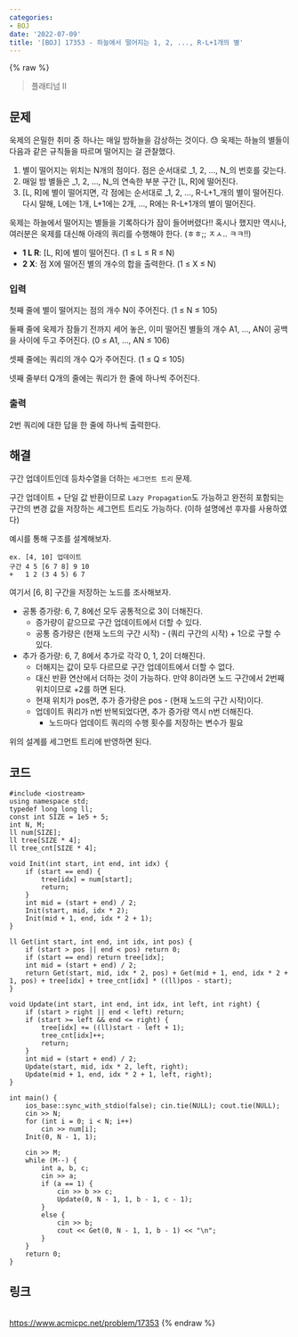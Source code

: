 ```yaml
---
categories:
- BOJ
date: '2022-07-09'
title: '[BOJ] 17353 - 하늘에서 떨어지는 1, 2, ..., R-L+1개의 별'
---
```


{% raw %}
> 플래티넘 II<br>

## 문제
욱제의 은밀한 취미 중 하나는 매일 밤하늘을 감상하는 것이다. 😓 욱제는 하늘의 별들이 다음과 같은 규칙들을 따르며 떨어지는 걸 관찰했다.

1.  별이 떨어지는 위치는 N개의 점이다. 점은 순서대로 _1, 2, ..., N_의 번호를 갖는다.
2.  매일 밤 별들은  _1, 2, ..., N_의 연속한 부분 구간 [L, R]에 떨어진다.
3.  [L, R]에 별이 떨어지면, 각 점에는 순서대로  _1, 2, ..., R-L+1_개의 별이 떨어진다. 다시 말해, L에는 1개, L+1에는 2개, ..., R에는 R-L+1개의 별이 떨어진다.

욱제는 하늘에서 떨어지는 별들을 기록하다가 잠이 들어버렸다!! 혹시나 했지만 역시나, 여러분은 욱제를 대신해 아래의 쿼리를 수행해야 한다. (ㅎㅎ;; ㅈㅅ.. ㅋㅋ!!)

-   **1 L R**: [L, R]에 별이 떨어진다. (1 ≤ L ≤ R ≤ N)
-   **2 X**: 점 X에 떨어진 별의 개수의 합을 출력한다. (1 ≤ X ≤ N)

### 입력
첫째 줄에 별이 떨어지는 점의 개수 N이 주어진다. (1 ≤ N ≤ 105)

둘째 줄에 욱제가 잠들기 전까지 세어 놓은, 이미 떨어진 별들의 개수 A1, ..., AN이 공백을 사이에 두고 주어진다. (0 ≤ A1, ..., AN ≤ 106)

셋째 줄에는 쿼리의 개수 Q가 주어진다. (1 ≤ Q ≤ 105)

넷째 줄부터 Q개의 줄에는 쿼리가 한 줄에 하나씩 주어진다.

### 출력
2번 쿼리에 대한 답을 한 줄에 하나씩 출력한다.

## 해결
구간 업데이트인데 등차수열을 더하는 `세그먼트 트리` 문제.

구간 업데이트 + 단일 값 반환이므로 `Lazy Propagation`도 가능하고 완전히 포함되는 구간의 변경 값을 저장하는 세그먼트 트리도 가능하다. (이하 설명에선 후자를 사용하였다)

예시를 통해 구조를 설계해보자.
```
ex. [4, 10] 업데이트
구간 4 5 [6 7 8] 9 10
+   1 2 (3 4 5) 6 7
```
여기서 [6, 8] 구간을 저장하는 노드를 조사해보자.
- 공통 증가량: 6, 7, 8에선 모두 공통적으로 3이 더해진다.
	- 증가량이 같으므로 구간 업데이트에서 더할 수 있다.
	- 공통 증가량은 (현재 노드의 구간 시작) - (쿼리 구간의 시작) + 1으로 구할 수 있다.
- 추가 증가량: 6, 7, 8에서 추가로 각각 0, 1, 2이 더해진다.
	- 더해지는 값이 모두 다르므로 구간 업데이트에서 더할 수 없다.
	- 대신 반환 연산에서 더하는 것이 가능하다. 만약 8이라면 노드 구간에서 2번째 위치이므로 +2를 하면 된다.
	- 현재 위치가 pos면, 추가 증가량은 pos - (현재 노드의 구간 시작)이다.
	- 업데이트 쿼리가 n번 반복되었다면, 추가 증가량 역시 n번 더해진다.
		- 노드마다 업데이트 쿼리의 수행 횟수를 저장하는 변수가 필요

위의 설계를 세그먼트 트리에 반영하면 된다.

## 코드
```
#include <iostream>
using namespace std;
typedef long long ll;
const int SIZE = 1e5 + 5;
int N, M;
ll num[SIZE];
ll tree[SIZE * 4];
ll tree_cnt[SIZE * 4];

void Init(int start, int end, int idx) {
	if (start == end) {
		tree[idx] = num[start];
		return;
	}
	int mid = (start + end) / 2;
	Init(start, mid, idx * 2);
	Init(mid + 1, end, idx * 2 + 1);
}

ll Get(int start, int end, int idx, int pos) {
	if (start > pos || end < pos) return 0;
	if (start == end) return tree[idx];
	int mid = (start + end) / 2;
	return Get(start, mid, idx * 2, pos) + Get(mid + 1, end, idx * 2 + 1, pos) + tree[idx] + tree_cnt[idx] * ((ll)pos - start);
}

void Update(int start, int end, int idx, int left, int right) {
	if (start > right || end < left) return;
	if (start >= left && end <= right) {
		tree[idx] += ((ll)start - left + 1);
		tree_cnt[idx]++;
		return;
	}
	int mid = (start + end) / 2;
	Update(start, mid, idx * 2, left, right);
	Update(mid + 1, end, idx * 2 + 1, left, right);
}

int main() {
	ios_base::sync_with_stdio(false); cin.tie(NULL); cout.tie(NULL);
	cin >> N;
	for (int i = 0; i < N; i++)
		cin >> num[i];
	Init(0, N - 1, 1);

	cin >> M;
	while (M--) {
		int a, b, c;
		cin >> a;
		if (a == 1) {
			cin >> b >> c;
			Update(0, N - 1, 1, b - 1, c - 1);
		}
		else {
			cin >> b;
			cout << Get(0, N - 1, 1, b - 1) << "\n";
		}
	}
	return 0;
}
```

## 링크
<br>https://www.acmicpc.net/problem/17353
{% endraw %}